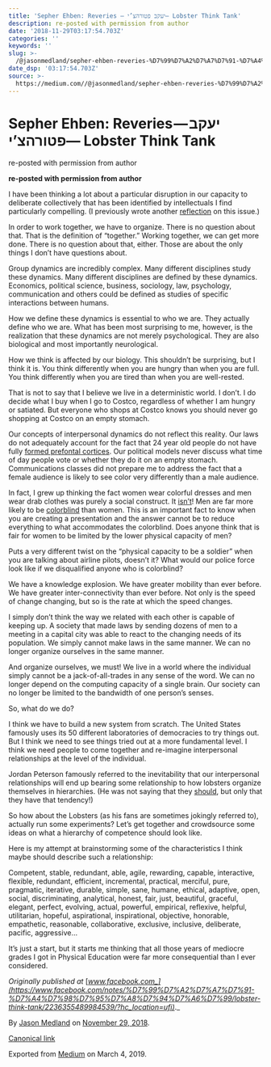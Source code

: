 ```yaml
---
title: 'Sepher Ehben: Reveries — יעקב פטורהצ’י— Lobster Think Tank'
description: re-posted with permission from author
date: '2018-11-29T03:17:54.703Z'
categories: ''
keywords: ''
slug: >-
  /@jasonmedland/sepher-ehben-reveries-%D7%99%D7%A2%D7%A7%D7%91-%D7%A4%D7%98%D7%95%D7%A8%D7%94%D7%A6%D7%99-lobster-think-tank-b88d86e2d610
date_dsp: '03:17:54.703Z'
source: >-
  https://medium.com//@jasonmedland/sepher-ehben-reveries-%D7%99%D7%A2%D7%A7%D7%91-%D7%A4%D7%98%D7%95%D7%A8%D7%94%D7%A6%D7%99-lobster-think-tank-b88d86e2d610
---
```


# Sepher Ehben: Reveries — יעקב פטורהצ’י— Lobster Think Tank

re-posted with permission from author

**re-posted with permission from author**

I have been thinking a lot about a particular disruption in our capacity to deliberate collectively that has been identified by intellectuals I find particularly compelling. (I previously wrote another [reflection](https://www.facebook.com/notes/%D7%99%D7%A2%D7%A7%D7%91-%D7%A4%D7%98%D7%95%D7%A8%D7%94%D7%A6%D7%99/a-certain-formality/2204847433135345/) on this issue.)

In order to work together, we have to organize. There is no question about that. That is the definition of “together.” Working together, we can get more done. There is no question about that, either. Those are about the only things I don’t have questions about.

Group dynamics are incredibly complex. Many different disciplines study these dynamics. Many different disciplines are defined by these dynamics. Economics, political science, business, sociology, law, psychology, communication and others could be defined as studies of specific interactions between humans.

How we define these dynamics is essential to who we are. They actually define who we are. What has been most surprising to me, however, is the realization that these dynamics are not merely psychological. They are also biological and most importantly neurological.

How we think is affected by our biology. This shouldn’t be surprising, but I think it is. You think differently when you are hungry than when you are full. You think differently when you are tired than when you are well-rested.

That is not to say that I believe we live in a deterministic world. I don’t. I do decide what I buy when I go to Costco, regardless of whether I am hungry or satiated. But everyone who shops at Costco knows you should never go shopping at Costco on an empty stomach.

Our concepts of interpersonal dynamics do not reflect this reality. Our laws do not adequately account for the fact that 24 year old people do not have fully [formed prefontal cortices](https://l.facebook.com/l.php?u=https%3A%2F%2Fwww.urmc.rochester.edu%2Fencyclopedia%2Fcontent.aspx%3FContentTypeID%3D1%26ContentID%3D3051&h=AT16idjuepvGQmNSmvwKaAjiSeocKoA2cqjKYzJ-U1USGq34gflBoR-VsU0_w1Sz08RVpAz3uvyB-r2A1xnhntYfDyqSjmSGbG0h4YS5OL3_EsNXelt1pi4C9BSlHgUqF6C-lzaGiMDp0uAGkL9T). Our political models never discuss what time of day people vote or whether they do it on an empty stomach. Communications classes did not prepare me to address the fact that a female audience is likely to see color very differently than a male audience.

In fact, I grew up thinking the fact women wear colorful dresses and men wear drab clothes was purely a social construct. It [isn’t](https://l.facebook.com/l.php?u=https%3A%2F%2Fnews.nationalgeographic.com%2Fnews%2F2012%2F09%2F120907-men-women-see-differently-science-health-vision-sex%2F&h=AT2lTGDjgr9iJ0zxdzG4lWmUb8PWcbkoiLfhtvAk_rLuUOxcQ-lBfuuMk7DqP7O0gFmZxxc3I6Fx7DmcJt5nh6SV52yFYgY0skQa2uOmlnN2kAyLT_H8K6oFDqS2rXJ8DFg0n5OgiKn_ZiECgp_D)! Men are far more likely to be [colorblind](https://l.facebook.com/l.php?u=https%3A%2F%2Fnei.nih.gov%2Fhealth%2Fcolor_blindness%2Ffacts_about&h=AT0fg93DLIZVKRW7N25u-kUMrLiBQIQ-uDD1EEE3ZXzF3cv7fDMV-fuy79cibQ23ActL4VqaiY3iJnn0wtiXGMpDbGuFbkZZBjyoCsf9CIQ9STmXrI7ePI7McMKaKk7z78jnlYrkRPhBtHQ0DpFh) than women. This is an important fact to know when you are creating a presentation and the answer cannot be to reduce everything to what accommodates the colorblind. Does anyone think that is fair for women to be limited by the lower physical capacity of men?

Puts a very different twist on the “physical capacity to be a soldier” when you are talking about airline pilots, doesn’t it? What would our police force look like if we disqualified anyone who is colorblind?

We have a knowledge explosion. We have greater mobility than ever before. We have greater inter-connectivity than ever before. Not only is the speed of change changing, but so is the rate at which the speed changes.

I simply don’t think the way we related with each other is capable of keeping up. A society that made laws by sending dozens of men to a meeting in a capital city was able to react to the changing needs of its population. We simply cannot make laws in the same manner. We can no longer organize ourselves in the same manner.

And organize ourselves, we must! We live in a world where the individual simply cannot be a jack-of-all-trades in any sense of the word. We can no longer depend on the computing capacity of a single brain. Our society can no longer be limited to the bandwidth of one person’s senses.

So, what do we do?

I think we have to build a new system from scratch. The United States famously uses its 50 different laboratories of democracies to try things out. But I think we need to see things tried out at a more fundamental level. I think we need people to come together and re-imagine interpersonal relationships at the level of the individual.

Jordan Peterson famously referred to the inevitability that our interpersonal relationships will end up bearing some relationship to how lobsters organize themselves in hierarchies. (He was not saying that they [should](https://l.facebook.com/l.php?u=https%3A%2F%2Fwww.youtube.com%2Fwatch%3Fv%3D6ypVbUBEZHg&h=AT10QhMgQK-P-Sf-m1-IQHQpDh3KVbiWOKCMbFw7VwSzAuFxdW-RwjTVVTZUste6kelFTnE0U2N4Na5M-2gxbcA8pj3_9ptGUe7dMQv8hJJn__RNPi9IIqseS22DSDzbjT26xxv3ULFdS2uIPO6F), but only that they have that tendency!)

So how about the Lobsters (as his fans are sometimes jokingly referred to), actually run some experiments? Let’s get together and crowdsource some ideas on what a hierarchy of competence should look like.

Here is my attempt at brainstorming some of the characteristics I think maybe should describe such a relationship:

Competent, stable, redundant, able, agile, rewarding, capable, interactive, flexible, redundant, efficient, incremental, practical, merciful, pure, pragmatic, iterative, durable, simple, sane, humane, ethical, adaptive, open, social, discriminating, analytical, honest, fair, just, beautiful, graceful, elegant, perfect, evolving, actual, powerful, empirical, reflexive, helpful, utilitarian, hopeful, aspirational, inspirational, objective, honorable, empathetic, reasonable, collaborative, exclusive, inclusive, deliberate, pacific, aggressive…

It’s just a start, but it starts me thinking that all those years of mediocre grades I got in Physical Education were far more consequential than I ever considered.

_Originally published at_ [_www.facebook.com_](https://www.facebook.com/notes/%D7%99%D7%A2%D7%A7%D7%91-%D7%A4%D7%98%D7%95%D7%A8%D7%94%D7%A6%D7%99/lobster-think-tank/2236355489984539/?hc_location=ufi)_._

By [Jason Medland](https://medium.com/@jasonmedland) on [November 29, 2018](https://medium.com/p/b88d86e2d610).

[Canonical link](https://medium.com/@jasonmedland/sepher-ehben-reveries-%D7%99%D7%A2%D7%A7%D7%91-%D7%A4%D7%98%D7%95%D7%A8%D7%94%D7%A6%D7%99-lobster-think-tank-b88d86e2d610)

Exported from [Medium](https://medium.com) on March 4, 2019.
